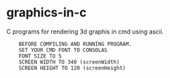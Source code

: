 # graphics-in-c
C programs for rendering 3d graphis in cmd using ascii.

        BEFORE COMPILING AND RUNNING PROGRAM.
        SET YOUR CMD FONT TO CONSOLAS
        FONT SIZE TO 5
        SCREEN WIDTH TO 340 (screenWidth)
        SCREEN HEIGHT TO 120 (screenHeight)
